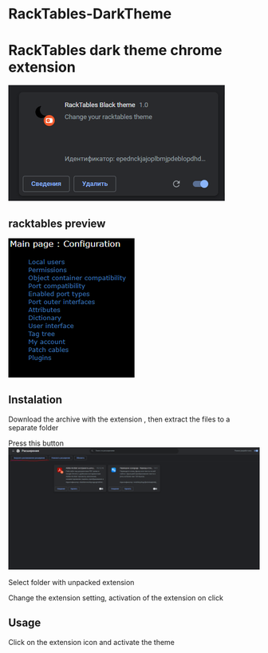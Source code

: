 # RackTables-DarkTheme

# RackTables dark theme chrome extension

![preview.png](preview.png "preview.png")

## racktables preview
![Rack](rack.png "rack.png")

## Instalation


Download the archive with the extension , then extract the files to a separate folder

Press this button
![p](1.PNG "1.png")

Select folder with unpacked extension

Change the extension setting, activation of the extension on click

## Usage

Click on the extension icon and activate the theme
